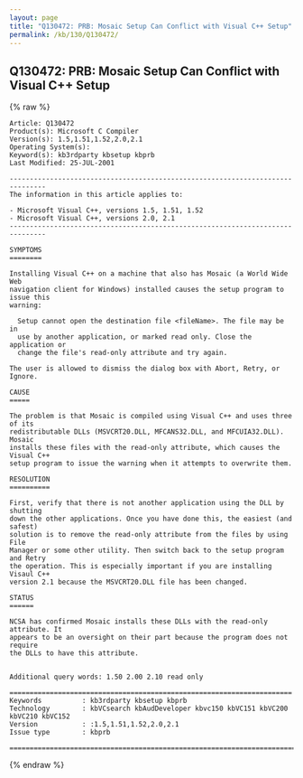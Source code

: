 ```yaml
---
layout: page
title: "Q130472: PRB: Mosaic Setup Can Conflict with Visual C++ Setup"
permalink: /kb/130/Q130472/
---
```


## Q130472: PRB: Mosaic Setup Can Conflict with Visual C++ Setup

{% raw %}

	Article: Q130472
	Product(s): Microsoft C Compiler
	Version(s): 1.5,1.51,1.52,2.0,2.1
	Operating System(s): 
	Keyword(s): kb3rdparty kbsetup kbprb
	Last Modified: 25-JUL-2001
	
	-------------------------------------------------------------------------------
	The information in this article applies to:
	
	- Microsoft Visual C++, versions 1.5, 1.51, 1.52 
	- Microsoft Visual C++, versions 2.0, 2.1 
	-------------------------------------------------------------------------------
	
	SYMPTOMS
	========
	
	Installing Visual C++ on a machine that also has Mosaic (a World Wide Web
	navigation client for Windows) installed causes the setup program to issue this
	warning:
	
	  Setup cannot open the destination file <fileName>. The file may be in
	  use by another application, or marked read only. Close the application or
	  change the file's read-only attribute and try again.
	
	The user is allowed to dismiss the dialog box with Abort, Retry, or Ignore.
	
	CAUSE
	=====
	
	The problem is that Mosaic is compiled using Visual C++ and uses three of its
	redistributable DLLs (MSVCRT20.DLL, MFCANS32.DLL, and MFCUIA32.DLL). Mosaic
	installs these files with the read-only attribute, which causes the Visual C++
	setup program to issue the warning when it attempts to overwrite them.
	
	RESOLUTION
	==========
	
	First, verify that there is not another application using the DLL by shutting
	down the other applications. Once you have done this, the easiest (and safest)
	solution is to remove the read-only attribute from the files by using File
	Manager or some other utility. Then switch back to the setup program and Retry
	the operation. This is especially important if you are installing Visaul C++
	version 2.1 because the MSVCRT20.DLL file has been changed.
	
	STATUS
	======
	
	NCSA has confirmed Mosaic installs these DLLs with the read-only attribute. It
	appears to be an oversight on their part because the program does not require
	the DLLs to have this attribute.
	
	
	Additional query words: 1.50 2.00 2.10 read only
	
	======================================================================
	Keywords          : kb3rdparty kbsetup kbprb 
	Technology        : kbVCsearch kbAudDeveloper kbvc150 kbVC151 kbVC200 kbVC210 kbVC152
	Version           : :1.5,1.51,1.52,2.0,2.1
	Issue type        : kbprb
	
	=============================================================================
	

{% endraw %}
